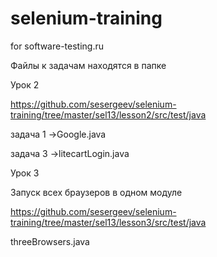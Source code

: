 # selenium-training
for software-testing.ru


Файлы к задачам находятся в папке

Урок 2

https://github.com/sesergeev/selenium-training/tree/master/sel13/lesson2/src/test/java

задача 1 ->Google.java 

задача 3 ->litecartLogin.java

Урок 3

Запуск всех браузеров в одном модуле

https://github.com/sesergeev/selenium-training/tree/master/sel13/lesson3/src/test/java

threeBrowsers.java


